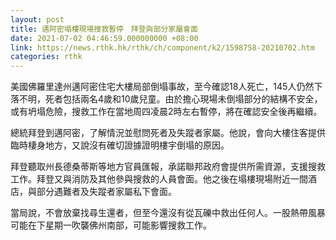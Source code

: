```yaml
---
layout: post
title: 邁阿密塌樓現場搜救暫停　拜登與部分家屬會面
date: 2021-07-02 04:46:59.000000000 +08:00
link: https://news.rthk.hk/rthk/ch/component/k2/1598758-20210702.htm
categories: rthk
---
```


美國佛羅里達州邁阿密住宅大樓局部倒塌事故，至今確認18人死亡，145人仍然下落不明，死者包括兩名4歲和10歲兒童。由於擔心現場未倒塌部分的結構不安全，或有坍塌危險，搜救工作在當地周四凌晨2時左右暫停，將在確認安全後再繼續。

總統拜登到邁阿密，了解情況並慰問死者及失蹤者家屬。他說，會向大樓住客提供臨時棲身地方，又說沒有確切證據證明樓宇倒塌的原因。

拜登聽取州長德桑蒂斯等地方官員匯報，承諾聯邦政府會提供所需資源，支援搜救工作。拜登又與消防及其他參與搜救的人員會面。他之後在塌樓現場附近一間酒店，與部分遇難者及失蹤者家屬私下會面。

當局說，不會放棄找尋生還者，但至今還沒有從瓦礫中救出任何人。一股熱帶風暴可能在下星期一吹襲佛州南部，可能影響搜救工作。
